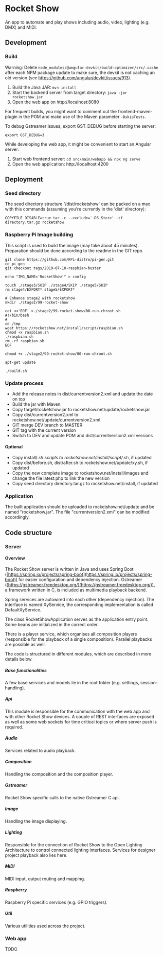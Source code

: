 # Rocket Show
An app to automate and play shows including audio, video, lighting (e.g. DMX) and MIDI.

## Development
### Build
Warning: Delete `node_modules/@angular-devkit/build-optimizer/src/.cache` after each NPM package update to make sure, the devkit is not caching an old version (see https://github.com/angular/devkit/issues/913).

1. Build the Java JAR: `mvn install`
2. Start the backend server from target directory: `java -jar rocketshow.jar`
3. Open the web app on http://localhost:8080

For frequent builds, you might want to comment out the frontend-maven-plugin in the POM and make use of the Maven parameter `-DskipTests`.

To debug Gstreamer issues, export GST_DEBUG before starting the server:
```shell
export GST_DEBUG=3
```

While developing the web app, it might be convenient to start an Angular server:
1. Start web frontend server: `cd src/main/webapp && npx ng serve`
2. Open the web application: http://localhost:4200

## Deployment
### Seed directory
The seed directory structure '/dist/rocketshow' can be packed on a mac with this commands (assuming you're currently in the 'dist' directory):
```shell
COPYFILE_DISABLE=true tar -c --exclude='.DS_Store' -zf directory.tar.gz rocketshow
```

### Raspberry Pi Image building
This script is used to build the image (may take about 45 minutes). Preparation should be done according to the readme in the GIT repo.

```shell
git clone https://github.com/RPi-distro/pi-gen.git
cd pi-gen
git checkout tags/2019-07-10-raspbian-buster

echo "IMG_NAME='RocketShow'" > config

touch ./stage3/SKIP ./stage4/SKIP ./stage5/SKIP
rm stage4/EXPORT* stage5/EXPORT*

# Enhance stage2 with rocketshow
mkdir ./stage2/99-rocket-show

cat <<'EOF' >./stage2/99-rocket-show/00-run-chroot.sh
#!/bin/bash
#
cd /tmp
wget https://rocketshow.net/install/script/raspbian.sh
chmod +x raspbian.sh
./raspbian.sh
rm -rf raspbian.sh
EOF

chmod +x ./stage2/99-rocket-show/00-run-chroot.sh

apt-get update

./build.sh
```

### Update process
- Add the release notes in dist/currentversion2.xml and update the date on top
- Build the jar with Maven
- Copy target/rocketshow.jar to rocketshow.net/update/rocketshow.jar
- Copy dist/currentversion2.xml to rocketshow.net/update/currentversion2.xml
- GIT merge DEV branch to MASTER
- GIT tag with the current version
- Switch to DEV and update POM and dist/currentversion2.xml versions

#### Optional
- Copy install/*.sh scripts to rocketshow.net/install/script/*.sh, if updated
- Copy dist/before.sh, dist/after.sh to rocketshow.net/update/xy.sh, if updated
- Copy the new complete image to rocketshow.net/install/images and change the file latest.php to link the new version
- Copy seed directory directory.tar.gz to rocketshow.net/install, if updated

### Application
The built application should be uploaded to rocketshow.net/update and be named "rocketshow.jar". The file "currentversion2.xml" can be modified accordingly.

## Code structure

### Server

#### Overview

The Rocket Show server is written in Java and uses Spring Boot ([https://spring.io/projects/spring-boot](https://spring.io/projects/spring-boot))  for easier configuration and dependency injection. Gstreamer ([https://gstreamer.freedesktop.org/](https://gstreamer.freedesktop.org/)), a framework written in C, is included as multimedia playback backend.

Spring services are autowired into each other (dependency injection). The interface is named XyService, the corresponding implementation is called DefaultXyService.

The class RocketShowApplication serves as the application entry point. Some beans are initialized in the correct order.

There is a player service, which organises all composition players (responsible for the playback of a single composition). Parallel playbacks are possible as well.

The code is structured in different modules, which are described in more details below.

##### Base functionalities

A few base services and models lie in the root folder (e.g. settings, session-handling).

##### Api

This module is responsible for the communication with the web app and with other Rocket Show devices. A couple of REST interfaces are exposed as well as some web sockets for time critical topics or where server push is required.

##### Audio

Services related to audio playback.

##### Composition

Handling the composition and the composition player.

##### Gstreamer

Rocket Show specific calls to the native Gstreamer C api.

##### Image

Handling the image displaying.

##### Lighting

Responsible for the connection of Rocket Show to the Open Lighting Architecture to control connected lighting interfaces. Services for designer project playback also lies here.

##### MIDI

MIDI input, output routing and mapping.

##### Raspberry

Raspberry Pi specific services (e.g. GPIO triggers).

##### Util

Various utilities used across the project.

### Web app

TODO